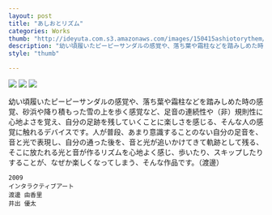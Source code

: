 ```yaml
---
layout: post
title: "あしおとリズム"
categories: Works
thumb: "http://ideyuta.com.s3.amazonaws.com/images/150415ashiotorythem/main.jpg"
description: "幼い頃履いたピーピーサンダルの感覚や、落ち葉や霜柱などを踏みしめた時の感覚、砂浜や降り積もった雪の上を歩く感覚など、足音の連続性や（非）規則性に心地よさを覚え、自分の足跡を残していくことに楽しさを感じる、そんな人の感覚に触れるデバイスです。"
style: "thumb"

---
```


![](http://ideyuta.com.s3.amazonaws.com/images/150415ashiotorythem/main.jpg)
![](http://ideyuta.com.s3.amazonaws.com/images/150415ashiotorythem/overview01.jpg)
![](http://ideyuta.com.s3.amazonaws.com/images/150415ashiotorythem/overview02.jpg)

幼い頃履いたピーピーサンダルの感覚や、落ち葉や霜柱などを踏みしめた時の感覚、砂浜や降り積もった雪の上を歩く感覚など、足音の連続性や（非）規則性に心地よさを覚え、自分の足跡を残していくことに楽しさを感じる、そんな人の感覚に触れるデバイスです。人が普段、あまり意識することのない自分の足音を、音と光で表現し、自分の通った後を、音と光が追いかけてきて軌跡として残る、そこに放たれる光と音が作るリズムを心地よく感じ、歩いたり、スキップしたりすることが、なぜか楽しくなってしまう、そんな作品です。（渡邊）

```
2009
インタラクティブアート
渡邊 由香里
井出 優太
```
